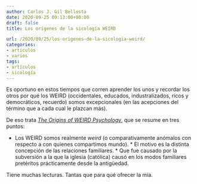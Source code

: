 ```yaml
---
author: Carlos J. Gil Bellosta
date: 2020-09-25 09:13:00+00:00
draft: false
title: Los orígenes de la sicología WEIRD

url: /2020/09/25/los-origenes-de-la-sicologia-weird/
categories:
- artículos
- varios
tags:
- artículos
- sicología
---
```





Es oportuno en estos tiempos que corren aprender los unos y recordar los otros por qué los WEIRD (occidentales, educados, industralizados, ricos y democráticos, recuerdo) somos excepcionales (en las acepciones del término que a cada cual le plazcan más).







De eso trata _[The Origins of WEIRD Psychology](https://papers.ssrn.com/sol3/papers.cfm?abstract_id=3201031)_, que se resume en tres puntos:





  * Los WEIRD somos realmente _weird_ (o comparativamente anómalos con respecto a con quienes compartimos mundo).  * El motivo es la distinta concepción de las relaciones familiares.  * Que fue causado por la subversión a la que la iglesia (católica) causó en los modos familiares pretéritos prácticamente desde la antigüedad.





Tiene muchas lecturas. Tantas que para qué ofrecer la mía.



